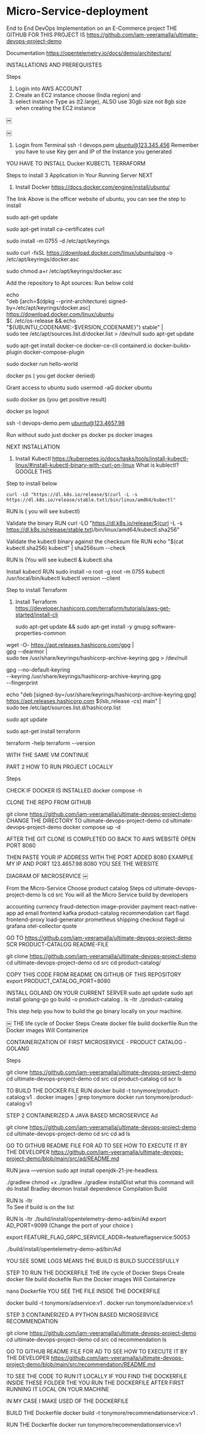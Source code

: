 # Micro-Service-deployment
End to End DevOps Implementation on an E-Commerce project 
THE GITHUB FOR THIS PROJECT IS
https://github.com/iam-veeramalla/ultimate-devops-project-demo

Documentation
https://opentelemetry.io/docs/demo/architecture/


INSTALLATIONS AND PREREQUISTES

Steps
1. Login into AWS ACCOUNT
2. Create an EC2 instance choose (India region) and
3. select  instance Type as (t2.large), ALSO use 30gb size not 8gb size when creating the EC2 instance 

￼


￼



1. Login from Terminal
       ssh -I devops.pem ubuntu@123.345.456
     Remember  you have to use Key gen and IP of the Instance you generated

YOU HAVE TO INSTALL 
	Ducker
	KUBECTL
	TERRAFORM

Steps to install 3 Application in Your Running Server 
NEXT 
1. Install Docker
	https://docs.docker.com/engine/install/ubuntu/
	
The link Above is the officer website of ubuntu, you can see the step to install


sudo apt-get update

sudo apt-get install ca-certificates curl

sudo install -m 0755 -d /etc/apt/keyrings

sudo curl -fsSL https://download.docker.com/linux/ubuntu/gpg -o /etc/apt/keyrings/docker.asc

sudo chmod a+r /etc/apt/keyrings/docker.asc


 Add the repository to Apt sources: Run below cold 

echo \
  "deb [arch=$(dpkg --print-architecture) signed-by=/etc/apt/keyrings/docker.asc] https://download.docker.com/linux/ubuntu \
  $(. /etc/os-release && echo "${UBUNTU_CODENAME:-$VERSION_CODENAME}") stable" | \
  sudo tee /etc/apt/sources.list.d/docker.list > /dev/null
sudo apt-get update



sudo apt-get install docker-ce docker-ce-cli containerd.io docker-buildx-plugin docker-compose-plugin

sudo docker run hello-world

docker ps     ( you get docker denied)

Grant access to ubuntu
sudo usermod -aG docker ubuntu

sudo docker ps (you get positive result)

docker ps
logout

ssh -I devops-demo.pem ubuntu@123.4657.98


Run without sudo just docker ps
docker ps
docker images


NEXT INSTALLATION

1. Install Kubectl
	https://kubernetes.io/docs/tasks/tools/install-kubectl-linux/#install-kubectl-binary-with-curl-on-linux
What is kublectl? GOOGLE THIS 

Step to install below

	curl -LO "https://dl.k8s.io/release/$(curl -L -s https://dl.k8s.io/release/stable.txt)/bin/linux/amd64/kubectl"

RUN 
ls     ( you will see kubectl)


Validate the binary RUN
   	curl -LO "https://dl.k8s.io/release/$(curl -L -s https://dl.k8s.io/release/stable.txt)/bin/linux/amd64/kubectl.sha256"


Validate the kubectl binary against the checksum file RUN
echo "$(cat kubectl.sha256)  kubectl" | sha256sum --check

RUN
 ls
(You will see kubectl & kubectl.sha

Install kubectl RUN
	sudo install -o root -g root -m 0755 kubectl /usr/local/bin/kubectl
	kubectl version --client


Step to install Terraform

1. Install Terraform
	https://developer.hashicorp.com/terraform/tutorials/aws-get-started/install-cli

	sudo apt-get update && sudo apt-get install -y gnupg software-properties-common

	
wget -O- https://apt.releases.hashicorp.com/gpg | \
gpg --dearmor | \
sudo tee /usr/share/keyrings/hashicorp-archive-keyring.gpg > /dev/null

	
gpg --no-default-keyring \
--keyring /usr/share/keyrings/hashicorp-archive-keyring.gpg \
--fingerprint


echo "deb [signed-by=/usr/share/keyrings/hashicorp-archive-keyring.gpg] \
https://apt.releases.hashicorp.com $(lsb_release -cs) main" | \
sudo tee /etc/apt/sources.list.d/hashicorp.list


sudo apt update


sudo apt-get install terraform


terraform -help
terraform --version



WITH THE SAME VM CONTINUE



PART 2
HOW TO RUN  PROJECT LOCALLY

Steps

CHECK IF DOCKER IS INSTALLED
docker compose -h

CLONE THE REPO FROM GITHUB

git clone  https://github.com/iam-veeramalla/ultimate-devops-project-demo
CHANGE THE DIRECTORY TO ultimate-devops-project-demo
cd ultimate-devops-project-demo
docker compose up -d


AFTER THE GIT CLONE IS COMPLETED GO BACK TO AWS WEBSITE OPEN PORT 8080 

THEN PASTE YOUR IP ADDRESS WITH THE PORT ADDED 8080 
EXAMPLE MY IP AND PORT
123.4657.98:8080 
YOU SEE THE WEBSITE


DIAGRAM OF MICROSERVICE 
￼

From the Micro-Service
Choose product catalog
Steps
cd ultimate-devops-project-demo
ls
cd src
You will all the Micro Service build by developers

accounting  currency  fraud-detection  image-provider  payment          react-native-app
ad          email     frontend         kafka           product-catalog  recommendation
cart        flagd     frontend-proxy   load-generator  prometheus       shipping
checkout    flagd-ui  grafana          otel-collector  quote


GO TO https://github.com/iam-veeramalla/ultimate-devops-project-demo
SCR
PRODUCT-CATALOG
README-FILE

git clone  https://github.com/iam-veeramalla/ultimate-devops-project-demo
cd ultimate-devops-project-demo
cd src
cd product-catalog/

COPY THIS CODE FROM README ON GITHUB OF THIS REPOSITORY
export PRODUCT_CATALOG_PORT=8080

INSTALL GOLAND ON YOUR CURRENT SERVER
sudo apt update
sudo apt install golang-go
go build -o product-catalog . 
ls -ltr
./product-catalog

This step help you how to build the go binary locally on your machine.
 
￼
THE life cycle of Docker
Steps
Create docker file
build dockerfile
Run the Docker images
Will Containerize 



CONTAINERIZATION OF FIRST MICROSERVICE - PRODUCT CATALOG -GOLANG

Steps

git clone  https://github.com/iam-veeramalla/ultimate-devops-project-demo
cd ultimate-devops-project-demo
cd src
cd product-catalog
cd scr
ls


TO BUILD THE DOCKER FILE RUN
docker build -t tonymore/product-catalog:v1 .
docker images | grep tonymore
docker run tonymore/product-catalog:v1




STEP 2
CONTAINERIZED A JAVA BASED MICROSERVICE Ad

git clone  https://github.com/iam-veeramalla/ultimate-devops-project-demo
cd ultimate-devops-project-demo
cd src
cd ad
ls

GO TO GITHUB README FILE FOR AD TO SEE HOW TO EXECUTE IT BY THE DEVELOPER
https://github.com/iam-veeramalla/ultimate-devops-project-demo/blob/main/src/ad/README.md

 

RUN
java —version 
sudo apt install openjdk-21-jre-headless 

./gradlew
chmod +x ./gradlew
./gradlew installDist
	what this command will do
Install Bradley deomon
Install dependence
Compilation
Build

RUN
ls -ltr  
To  See if build is on the list

RUN 
ls -ltr ./build/install/opentelemetry-demo-ad/bin/Ad
export AD_PORT=9099                      (Change the port of your choice )

export FEATURE_FLAG_GRPC_SERVICE_ADDR=featureflagservice:50053

./build/install/opentelemetry-demo-ad/bin/Ad

YOU SEE SOME LOGS MEANS THE BUILD IS BUILD SUCCESSFULLY


STEP TO RUN THE DOCKERFILE 
THE life cycle of Docker
Steps
Create docker file
build dockefile
Run the Docker images
Will Containerize


nano Dockerfile
YOU SEE THE  FILE INSIDE THE DOCKERFILE

docker build -t tonymore/adservice:v1 .
docker run tonymore/adservice:v1




STEP 3
CONTAINERIZED A PYTHON BASED MICROSERVICE RECOMMENDATION

git clone  https://github.com/iam-veeramalla/ultimate-devops-project-demo
cd ultimate-devops-project-demo
cd src
cd recommendation
ls

GO TO GITHUB README FILE FOR AD TO SEE HOW TO EXECUTE IT BY THE DEVELOPER
https://github.com/iam-veeramalla/ultimate-devops-project-demo/blob/main/src/recommendation/README.md

TO SEE THE CODE TO RUN IT LOCALLY IF YOU FIND THE DOCKERFILE INSIDE THESE FOLDER THE YOU RUN THE DOCKERFILE AFTER FIRST RUNNING IT LOCAL ON YOUR MACHINE 

IN MY CASE I MAKE USED OF THE DOCKERFILE

BUILD THE Dockerfile
docker build -t tonymore/recommendationservice:v1 .

RUN THE Dockerfile
docker run tonymore/recommendationservice:v1






